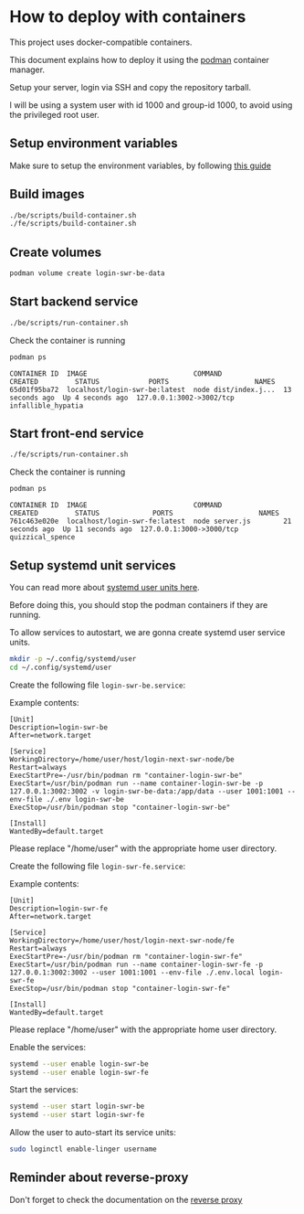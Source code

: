 # How to deploy with containers

This project uses docker-compatible containers.

This document explains how to deploy it using the [podman](https://podman.io/) container manager.

Setup your server, login via SSH and copy the repository tarball.

I will be using a system user with id 1000 and group-id 1000, to avoid using the privileged root user.

## Setup environment variables

Make sure to setup the environment variables, by following [this guide](../env-vars.md)

## Build images

```sh
./be/scripts/build-container.sh
./fe/scripts/build-container.sh
```

## Create volumes

```sh
podman volume create login-swr-be-data
```

## Start backend service

```sh
./be/scripts/run-container.sh
```

Check the container is running

```sh
podman ps
```

```
CONTAINER ID  IMAGE                          COMMAND               CREATED         STATUS            PORTS                     NAMES
65d01f95ba72  localhost/login-swr-be:latest  node dist/index.j...  13 seconds ago  Up 4 seconds ago  127.0.0.1:3002->3002/tcp  infallible_hypatia
```

## Start front-end service

```sh
./fe/scripts/run-container.sh
```

Check the container is running

```sh
podman ps
```

```
CONTAINER ID  IMAGE                          COMMAND               CREATED         STATUS             PORTS                     NAMES
761c463e020e  localhost/login-swr-fe:latest  node server.js        21 seconds ago  Up 11 seconds ago  127.0.0.1:3000->3000/tcp  quizzical_spence
```

## Setup systemd unit services

You can read more about [systemd user units here](https://wiki.archlinux.org/title/systemd/User).

Before doing this, you should stop the podman containers if they are running.

To allow services to autostart, we are gonna create systemd user service units.

```sh
mkdir -p ~/.config/systemd/user
cd ~/.config/systemd/user
```

Create the following file `login-swr-be.service`:

Example contents:

```
[Unit]
Description=login-swr-be
After=network.target

[Service]
WorkingDirectory=/home/user/host/login-next-swr-node/be
Restart=always
ExecStartPre=-/usr/bin/podman rm "container-login-swr-be"
ExecStart=/usr/bin/podman run --name container-login-swr-be -p 127.0.0.1:3002:3002 -v login-swr-be-data:/app/data --user 1001:1001 --env-file ./.env login-swr-be
ExecStop=/usr/bin/podman stop "container-login-swr-be"

[Install]
WantedBy=default.target
```

Please replace "/home/user" with the appropriate home user directory.

Create the following file `login-swr-fe.service`:

Example contents:

```
[Unit]
Description=login-swr-fe
After=network.target

[Service]
WorkingDirectory=/home/user/host/login-next-swr-node/fe
Restart=always
ExecStartPre=-/usr/bin/podman rm "container-login-swr-fe"
ExecStart=/usr/bin/podman run --name container-login-swr-fe -p 127.0.0.1:3002:3002 --user 1001:1001 --env-file ./.env.local login-swr-fe
ExecStop=/usr/bin/podman stop "container-login-swr-fe"

[Install]
WantedBy=default.target
```

Please replace "/home/user" with the appropriate home user directory.

Enable the services:

```sh
systemd --user enable login-swr-be
systemd --user enable login-swr-fe
```

Start the services:

```sh
systemd --user start login-swr-be
systemd --user start login-swr-fe
```

Allow the user to auto-start its service units:

```sh
sudo loginctl enable-linger username
```

## Reminder about reverse-proxy

Don't forget to check the documentation on the [reverse proxy](./reverse-proxy.md)
